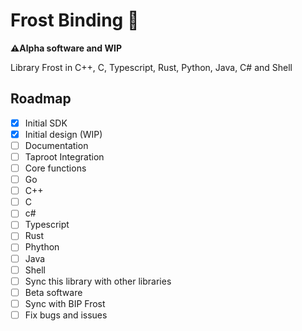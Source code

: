 # Frost Binding 🔑

**⚠️Alpha software and WIP**

Library Frost in C++, C, Typescript, Rust, Python, Java, C# and Shell

## Roadmap

- [x] Initial SDK 
- [x] Initial design (WIP)
- [ ] Documentation
- [ ] Taproot Integration
- [ ] Core functions
- [ ] Go
- [ ] C++
- [ ] C
- [ ] c#
- [ ] Typescript
- [ ] Rust
- [ ] Phython
- [ ] Java
- [ ] Shell
- [ ] Sync this library with other libraries
- [ ] Beta software
- [ ] Sync with BIP Frost
- [ ] Fix bugs and issues
